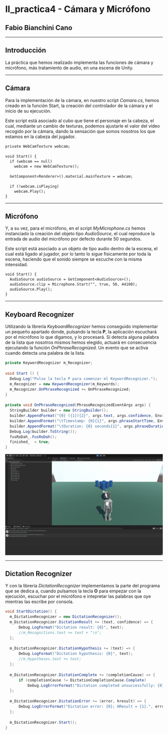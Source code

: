 # II_practica4 - Cámara y Micrófono
## Fabio Bianchini Cano
------
## Introducción

La práctica que hemos realizado implementa las funciones de cámara y micrófono, más tratamiento de audio, en una escena de Unity.

-------
## Cámara
Para la implementación de la cámara, en nuestro script _Camara.cs_, hemos creado en la función Start, la creación del controlador de la cámara y el inicio de su ejecución. 

Este script está asociado al cubo que tiene el personaje en la cabeza, el cual, mediante un cambio de texturas, podemos ajustarle el valor del vídeo recogido por la cámara, dando la sensación que somos nosotros los que estamos en la cabeza del jugador.

```
private WebCamTexture webcam;

void Start() {
  if (webcam == null) 
    webcam = new WebCamTexture();

  GetComponent<Renderer>().material.mainTexture = webcam;

  if (!webcam.isPlaying)
    webcam.Play();
}
```
---

## Micrófono
Y, a su vez, para el micrófono, en el script _MyMicrophone.cs_ hemos instanciado la creación del objeto tipo _AudioSource_, el cual reproduce la entrada de audio del micrófono por defecto durante 50 segundos.

Este script está asociado a un objeto de tipo audio dentro de la escena, el cual está ligado al jugador, por lo tanto lo sigue físicamente por toda la escena, haciendo que el sonido siempre se escuche con la misma intensidad.

```
void Start() {
  AudioSource audioSource = GetComponent<AudioSource>();
  audioSource.clip = Microphone.Start("", true, 50, 44100);
  audioSource.Play();
}
```

---
## Keyboard Recognizer
Utilizando la librería *KeyboardRecognizer* hemos conseguido implementar un pequeño apartado donde, pulsando la tecla **P**, la aplicación escuchará por el micrófono lo que digamos, y lo procesará. Si detecta alguna palabra de la lista que nosotros mismos hemos elegido, actuará en consecuencia ejecutando la función *OnPhraseRecognized*. Un evento que se activa cuando detecta una palabra de la lista. 

``` c#
private KeywordRecognizer m_Recognizer;

void Start () {
  Debug.Log("Pulse la tecla P para comenzar el KeywordRecognizer.");
  m_Recognizer = new KeywordRecognizer(m_Keywords);
  m_Recognizer.OnPhraseRecognized += OnPhraseRecognized;
}

private void OnPhraseRecognized(PhraseRecognizedEventArgs args) {
  StringBuilder builder = new StringBuilder();
  builder.AppendFormat("{0} ({1}){2}", args.text, args.confidence, Environment.NewLine);
  builder.AppendFormat("\tTimestamp: {0}{1}", args.phraseStartTime, Environment.NewLine);
  builder.AppendFormat("\tDuration: {0} seconds{1}", args.phraseDuration.TotalSeconds, Environment.NewLine);
  Debug.Log(builder.ToString());
  fusRoDah_.FusRoDah();   
  finished_  = true;
}
```

  <img src="gifs/keyboard.gif" width=600>

---
## Dictation Recognizer
Y con la librería *DictationRecognizer* implementamos la parte del programa que se dedica a, cuando pulsamos la tecla **O** para empezar con la ejecución, escuchar por el micrófono e intepretar las palabras que oye mientras las escribe por consola.

``` c#
void StartDictation() {
  m_DictationRecognizer = new DictationRecognizer();
  m_DictationRecognizer.DictationResult += (text, confidence) => {
      Debug.LogFormat("Dictation result: {0}", text);
      //m_Recognitions.text += text + "\n";
  };

  m_DictationRecognizer.DictationHypothesis += (text) => {
      Debug.LogFormat("Dictation hypothesis: {0}", text);
      //m_Hypotheses.text += text;
  };

  m_DictationRecognizer.DictationComplete += (completionCause) => {
      if (completionCause != DictationCompletionCause.Complete)
          Debug.LogErrorFormat("Dictation completed unsuccessfully: {0}.", completionCause);
  };

  m_DictationRecognizer.DictationError += (error, hresult) => {
      Debug.LogErrorFormat("Dictation error: {0}; HResult = {1}.", error, hresult);
  };

  m_DictationRecognizer.Start();    
}
```